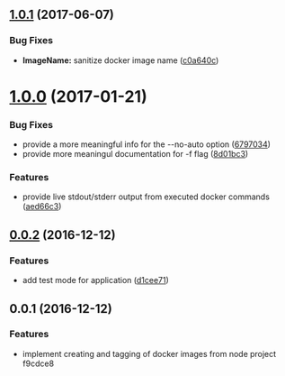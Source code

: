 <a name="1.0.1"></a>
## [1.0.1](https://github.com/hellivan/docker-snapshot-image/compare/v1.0.0...v1.0.1) (2017-06-07)


### Bug Fixes

* **ImageName:** sanitize docker image name ([c0a640c](https://github.com/hellivan/docker-snapshot-image/commit/c0a640c))



<a name="1.0.0"></a>
# [1.0.0](https://github.com/hellivan/docker-snapshot-image/compare/v0.0.2...v1.0.0) (2017-01-21)


### Bug Fixes

* provide a more meaningful info for the --no-auto option ([6797034](https://github.com/hellivan/docker-snapshot-image/commit/6797034))
* provide more meaningul documentation for -f flag ([8d01bc3](https://github.com/hellivan/docker-snapshot-image/commit/8d01bc3))


### Features

* provide live stdout/stderr output from executed docker commands ([aed66c3](https://github.com/hellivan/docker-snapshot-image/commit/aed66c3))



<a name="0.0.2"></a>
## [0.0.2](https://github.com/hellivan/docker-snapshot-image/compare/v0.0.1...v0.0.2) (2016-12-12)


### Features

* add test mode for application ([d1cee71](https://github.com/hellivan/docker-snapshot-image/commit/d1cee71))



<a name="0.0.1"></a>
## 0.0.1 (2016-12-12)


### Features

* implement creating and tagging of docker images from node project f9cdce8



